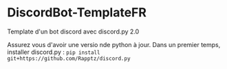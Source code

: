# DiscordBot-TemplateFR
Template d'un bot discord avec discord.py 2.0

Assurez vous d'avoir une versio nde python à jour.
Dans un premier temps, installer discord.py :
```pip install git+https://github.com/Rapptz/discord.py```


